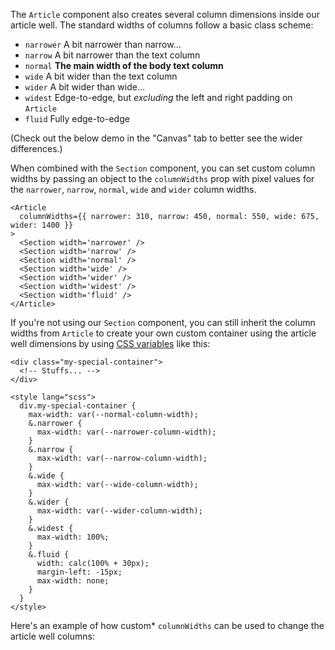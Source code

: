 The `Article` component also creates several column dimensions inside our article well. The standard widths of columns follow a basic class scheme:

- `narrower` A bit narrower than narrow...
- `narrow` A bit narrower than the text column
- `normal` **The main width of the body text column**
- `wide` A bit wider than the text column
- `wider` A bit wider than wide...
- `widest` Edge-to-edge, but _excluding_ the left and right padding on `Article`
- `fluid` Fully edge-to-edge

(Check out the below demo in the "Canvas" tab to better see the wider differences.)

When combined with the `Section` component, you can set custom column widths by passing an object to the `columnWidths` prop with pixel values for the `narrower`, `narrow`, `normal`, `wide` and `wider` column widths.

```svelte
<Article
  columnWidths={{ narrower: 310, narrow: 450, normal: 550, wide: 675, wider: 1400 }}
>
  <Section width='narrower' />
  <Section width='narrow' />
  <Section width='normal' />
  <Section width='wide' />
  <Section width='wider' />
  <Section width='widest' />
  <Section width='fluid' />
</Article>
```

If you're not using our `Section` component, you can still inherit the column widths from `Article` to create your own custom container using the article well dimensions by using [CSS variables](https://developer.mozilla.org/en-US/docs/Web/CSS/Using_CSS_custom_properties) like this:

```svelte
<div class="my-special-container">
  <!-- Stuffs... -->
</div>

<style lang="scss">
  div.my-special-container {
    max-width: var(--normal-column-width);
    &.narrower {
      max-width: var(--narrower-column-width);
    }
    &.narrow {
      max-width: var(--narrow-column-width);
    }
    &.wide {
      max-width: var(--wide-column-width);
    }
    &.wider {
      max-width: var(--wider-column-width);
    }
    &.widest {
      max-width: 100%;
    }
    &.fluid {
      width: calc(100% + 30px);
      margin-left: -15px;
      max-width: none;
    }
  }
</style>
```

Here's an example of how custom* `columnWidths` can be used to change the article well columns:
